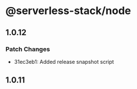 # @serverless-stack/node

## 1.0.12

### Patch Changes

- 31ec3eb1: Added release snapshot script

## 1.0.11
